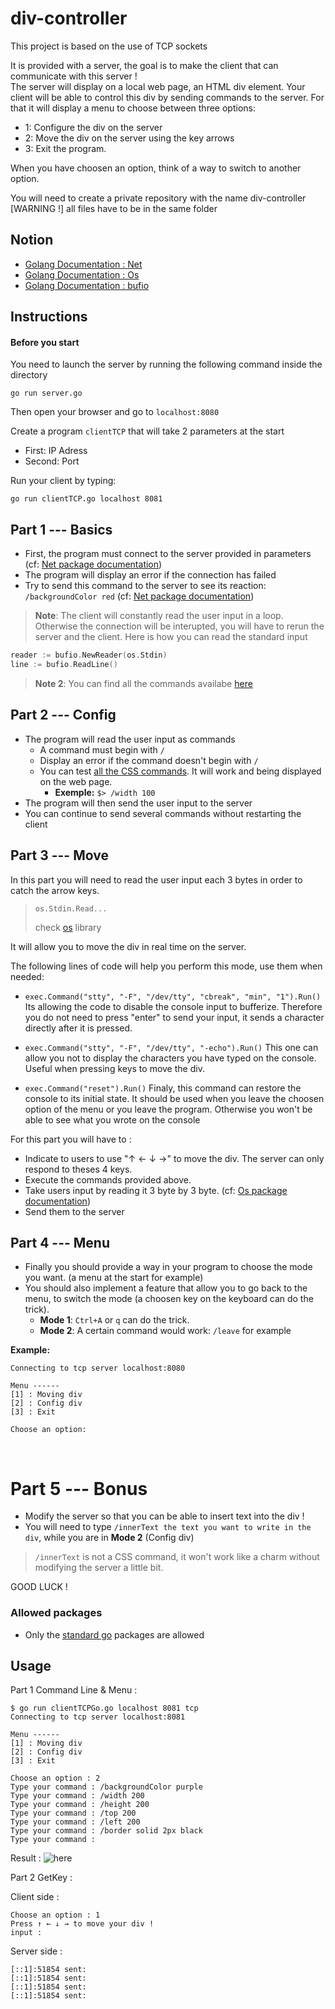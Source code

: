 # div-controller
This project is based on the use of TCP sockets

It is provided with a server, the goal is to make the client that can communicate with this server !  
The server will display on a local web page, an HTML div element. Your client will be able to control this div by sending commands to the server.
For that it will display a menu to choose between three options:
- 1: Configure the div on the server
- 2: Move the div on the server using the key arrows
- 3: Exit the program.

When you have choosen an option, think of a way to switch to another option.

You will need to create a private repository with the name div-controller  
[WARNING !] all files have to be in the same folder

## Notion

* [Golang Documentation : Net](https://pkg.go.dev/net)
* [Golang Documentation : Os](https://pkg.go.dev/os)
* [Golang Documentation : bufio](https://pkg.go.dev/bufio)

## Instructions

#### Before you start

You need to launch the server by running the following command inside the directory
```
go run server.go
```
Then open your browser and go to `localhost:8080`

Create a program `clientTCP` that will take 2 parameters at the start
* First: IP Adress
* Second: Port

Run your client by typing:
```
go run clientTCP.go localhost 8081
```

## Part 1 --- Basics
* First, the program must connect to the server provided in parameters (cf: [Net package documentation](https://pkg.go.dev/net))
* The program will display an error if the connection has failed
* Try to send this command to the server to see its reaction: `/backgroundColor red` (cf: [Net package documentation](https://pkg.go.dev/net))

> **Note**: The client will constantly read the user input in a loop. Otherwise the connection will be interupted, you will have to rerun the server and the client.
> Here is how you can read the standard input
> 
``` go
reader := bufio.NewReader(os.Stdin)
line := bufio.ReadLine()
```

> **Note 2**: You can find all the commands availabe [here](https://www.w3schools.com/jsref/dom_obj_style.asp)

## Part 2 --- Config
* The program will read the user input as commands
  * A command must begin with `/`
  * Display an error if the command doesn't begin with `/`
  * You can test [all the CSS commands](https://www.w3schools.com/jsref/dom_obj_style.asp). It will work and being displayed on the web page.
    - **Exemple:** `$> /width 100` 
* The program will then send the user input to the server
* You can continue to send several commands without restarting the client

## Part 3 --- Move
In this part you will need to read the user input each 3 bytes in order to catch the arrow keys.
> ```os.Stdin.Read...``` 
>
> check [os](https://pkg.go.dev/os) library

It will allow you to move the div in real time on the server.

The following lines of code will help you perform this mode, use them when needed:  

* `exec.Command("stty", "-F", "/dev/tty", "cbreak", "min", "1").Run()`
Its allowing the code to disable the console input to bufferize. Therefore you do not need to press "enter" to send your input, it sends a character directly after it is pressed.

* `exec.Command("stty", "-F", "/dev/tty", "-echo").Run()`
This one can allow you not to display the characters you have typed on the console. Useful when pressing keys to move the div.

* `exec.Command("reset").Run()`
Finaly, this command can restore the console to its initial state. It should be used when you leave the choosen option of the menu or you leave the program. Otherwise you won't be able to see what you wrote on the console

For this part you will have to :
* Indicate to users to use "↑ ← ↓ →" to move the div. The server can only respond to theses 4 keys.
* Execute the commands provided above.
* Take users input by reading it 3 byte by 3 byte. (cf: [Os package documentation](https://pkg.go.dev/os))
* Send them to the server

## Part 4 --- Menu
- Finally you should provide a way in your program to choose the mode you want. (a menu at the start for example)
- You should also implement a feature that allow you to go back to the menu, to switch the mode (a choosen key on the keyboard can do the trick).
    - **Mode 1**: `Ctrl+A` or `q` can do the trick.
    - **Mode 2**: A certain command would work: `/leave` for example

**Example:**
```
Connecting to tcp server localhost:8080

Menu ------
[1] : Moving div
[2] : Config div
[3] : Exit

Choose an option:
``` 

<br>

# Part 5 --- Bonus
- Modify the server so that you can be able to insert text into the div !
- You will need to type `/innerText the text you want to write in the div`, while you are in **Mode 2** (Config div)

> `/innerText` is not a CSS command, it won't work like a charm without modifying the server a little bit.

GOOD LUCK !

### Allowed packages
* Only the [standard go](https://pkg.go.dev/std) packages are allowed

## Usage

Part 1 Command Line & Menu : 

    $ go run clientTCPGo.go localhost 8081 tcp
    Connecting to tcp server localhost:8081
    
    Menu ------
    [1] : Moving div
    [2] : Config div
    [3] : Exit
 
    Choose an option : 2
    Type your command : /backgroundColor purple
    Type your command : /width 200
    Type your command : /height 200
    Type your command : /top 200
    Type your command : /left 200
    Type your command : /border solid 2px black
    Type your command :

Result : ![here](https://i.imgur.com/ERBwGDW.png)

Part 2 GetKey : 

Client side :

    Choose an option : 1
    Press ↑ ← ↓ → to move your div !
    input :

Server side : 

    [::1]:51854 sent: 
    [::1]:51854 sent: 
    [::1]:51854 sent: 
    [::1]:51854 sent: 